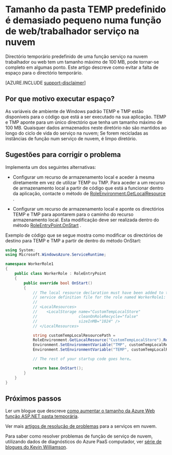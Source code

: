 <properties
   pageTitle="Tamanho da pasta TEMP predefinido é demasiado pequeno para uma função | Microsoft Azure"
   description="Uma função de serviço de nuvem tem uma quantidade limitada de espaço para a pasta TEMP. Este artigo fornece algumas sugestões sobre como evitar espaço."
   services="cloud-services"
   documentationCenter=""
   authors="simonxjx"
   manager="felixwu"
   editor=""
   tags="top-support-issue"/>
<tags
   ms.service="cloud-services"
   ms.devlang="na"
   ms.topic="article"
   ms.tgt_pltfrm="na"
   ms.workload="tbd"
   ms.date="10/12/2016"
   ms.author="v-six" />

# <a name="default-temp-folder-size-is-too-small-on-a-cloud-service-webworker-role"></a>Tamanho da pasta TEMP predefinido é demasiado pequeno numa função de web/trabalhador serviço na nuvem

Directório temporário predefinido de uma função serviço na nuvem trabalhador ou web tem um tamanho máximo de 100 MB, pode tornar-se completo em algumas ponto. Este artigo descreve como evitar a falta de espaço para o directório temporário.

[AZURE.INCLUDE [support-disclaimer](../../includes/support-disclaimer.md)]

## <a name="why-do-i-run-out-of-space"></a>Por que motivo executar espaço?

As variáveis de ambiente de Windows padrão TEMP e TMP estão disponíveis para o código que está a ser executado na sua aplicação. TEMP e TMP aponte para um único directório que tenha um tamanho máximo de 100 MB. Quaisquer dados armazenados neste diretório não são mantidos ao longo do ciclo de vida do serviço na nuvem; Se forem recicladas as instâncias de função num serviço de nuvem, é limpo diretório.

## <a name="suggestion-to-fix-the-problem"></a>Sugestões para corrigir o problema

Implementa um dos seguintes alternativas:

- Configurar um recurso de armazenamento local e aceder à mesma diretamente em vez de utilizar TEMP ou TMP. Para aceder a um recurso de armazenamento local a partir de código que está a funcionar dentro da aplicação, contacte o método de [RoleEnvironment.GetLocalResource](https://msdn.microsoft.com/library/microsoft.windowsazure.serviceruntime.roleenvironment.getlocalresource.aspx) . 

- Configurar um recurso de armazenamento local e aponte os directórios TEMP e TMP para apontarem para o caminho do recurso armazenamento local. Esta modificação deve ser realizada dentro do método [RoleEntryPoint.OnStart](https://msdn.microsoft.com/library/microsoft.windowsazure.serviceruntime.roleentrypoint.onstart.aspx) .

Exemplo de código que se segue mostra como modificar os directórios de destino para TEMP e TMP a partir de dentro do método OnStart:


```csharp
using System;
using Microsoft.WindowsAzure.ServiceRuntime;

namespace WorkerRole1
{
    public class WorkerRole : RoleEntryPoint
    {
        public override bool OnStart()
        {
            // The local resource declaration must have been added to the
            // service definition file for the role named WorkerRole1:
            //
            // <LocalResources>
            //    <LocalStorage name="CustomTempLocalStore"
            //                  cleanOnRoleRecycle="false"
            //                  sizeInMB="1024" />
            // </LocalResources>

            string customTempLocalResourcePath =
            RoleEnvironment.GetLocalResource("CustomTempLocalStore").RootPath;
            Environment.SetEnvironmentVariable("TMP", customTempLocalResourcePath);
            Environment.SetEnvironmentVariable("TEMP", customTempLocalResourcePath);

            // The rest of your startup code goes here…

            return base.OnStart();
        }
    }
}
```

## <a name="next-steps"></a>Próximos passos

Ler um blogue que descreve [como aumentar o tamanho da Azure Web função ASP.NET pasta temporária](http://blogs.msdn.com/b/kwill/archive/2011/07/18/how-to-increase-the-size-of-the-windows-azure-web-role-asp-net-temporary-folder.aspx).

Ver mais [artigos de resolução de problemas](/?tag=top-support-issue&product=cloud-services) para a serviços em nuvem.

Para saber como resolver problemas de função de serviço de nuvem, utilizando dados de diagnósticos do Azure PaaS computador, ver [série de blogues do Kevin Williamson](http://blogs.msdn.com/b/kwill/archive/2013/08/09/windows-azure-paas-compute-diagnostics-data.aspx).
